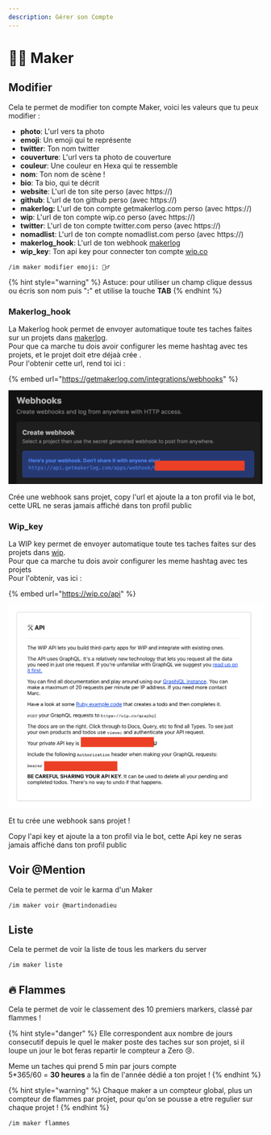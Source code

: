 ```yaml
---
description: Gérer son Compte
---
```


# 👨‍🌾 Maker

## Modifier 

Cela te permet de modifier ton compte Maker, voici les valeurs que tu peux modifier :

* **photo**: L'url vers ta photo
* **emoji**: Un emoji qui te représente
* **twitter**: Ton nom twitter
* **couverture**: L'url vers ta photo de couverture
* **couleur**: Une couleur en Hexa qui te ressemble
* **nom**: Ton nom de scène ! 
* **bio**: Ta bio, qui te décrit 
* **website**: L'url de ton site perso \(avec https://\)
* **github**: L'url de ton github perso \(avec https://\)
* **makerlog:** L'url de ton compte getmakerlog.com perso \(avec https://\)
* **wip**: L'url de ton compte wip.co perso \(avec https://\)
* **twitter**: L'url de ton compte twitter.com perso \(avec https://\)
* **nomadlist**: L'url de ton compte nomadlist.com perso \(avec https://\)
* **makerlog\_hook**: L'url de ton webhook [makerlog](https://getmakerlog.com/)
* **wip\_key**: Ton api key pour connecter ton compte [wip.co](https://wip.co/)

```text
/im maker modifier emoji: 👷‍♂️
```

{% hint style="warning" %}
Astuce: pour utiliser un champ clique dessus ou écris son nom puis "**:**" et utilise la touche **TAB**
{% endhint %}

### Makerlog\_hook

La Makerlog hook permet de envoyer automatique toute tes taches faites sur un projets dans [makerlog](https://getmakerlog.com/).   
Pour que ca marche tu dois avoir configurer les meme hashtag avec tes projets, et le projet doit etre déjaà crée .  
Pour l'obtenir cette url, rend toi ici :

{% embed url="https://getmakerlog.com/integrations/webhooks" %}

![](.gitbook/assets/screenshot-2021-05-12-at-16.06.07.png)

Crée une webhook sans projet, copy l'url et ajoute la a ton profil via le bot, cette URL ne seras jamais affiché dans ton profil public

### Wip\_key

La WIP key permet de envoyer automatique toute tes taches faites sur des projets dans [wip](https://wip.co/).   
Pour que ca marche tu dois avoir configurer les meme hashtag avec tes projets  
Pour l'obtenir, vas ici :

{% embed url="https://wip.co/api" %}

![](.gitbook/assets/screenshot-2021-05-12-at-16.04.55.png)

Et tu crée une webhook sans projet !

Copy l'api key et ajoute la a ton profil via le bot, cette Api key ne seras jamais affiché dans ton profil public

## Voir @Mention

Cela te permet de voir le karma d'un Maker

```text
/im maker voir @martindonadieu
```

## Liste

Cela te permet de voir la liste de tous les markers du server

```text
/im maker liste
```

## 🔥 Flammes

Cela te permet de voir le classement des 10 premiers markers, classé par flammes !  


{% hint style="danger" %}
Elle correspondent aux nombre de jours consecutif depuis le quel le maker poste des taches sur son projet, si il loupe un jour le bot feras repartir le compteur a Zero 😢.

Meme un taches qui prend 5 min par jours compte   
5\*365/60 = **30 heures** a la fin de l'année dédié a ton projet !
{% endhint %}

{% hint style="warning" %}
Chaque maker a un compteur global, plus un compteur de flammes par projet, pour qu'on se pousse a etre regulier sur chaque projet !
{% endhint %}

```text
/im maker flammes
```

